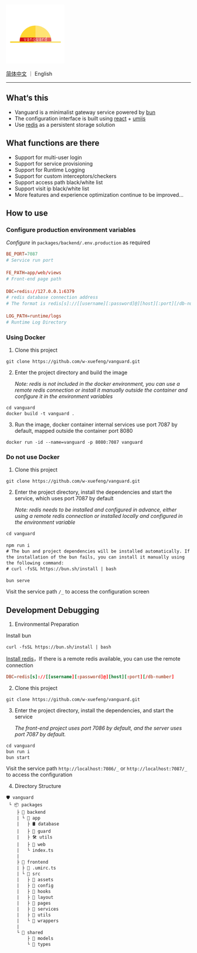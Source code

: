 <img src="packages/frontend/src/assets/logo.png" width="160px" />

[简体中文](README_zh-CN.md) ｜ English

---

## What‘s this

- Vanguard is a minimalist gateway service powered by [bun](https://bun.sh)
- The configuration interface is built using [react](https://react.dev/) + [umijs](https://umijs.org/)
- Use [redis](https://redis.io/) as a persistent storage solution

## What functions are there

- Support for multi-user login
- Support for service provisioning
- Support for Runtime Logging
- Support for custom interceptors/checkers
- Support access path black/white list
- Support visit ip black/white list
- More features and experience optimization continue to be improved...

## How to use

### Configure production environment variables

_Configure_ in `packages/backend/.env.production` as required

```toml
BE_PORT=7087
# Service run port

FE_PATH=app/web/views
# Front-end page path

DBC=redis://127.0.0.1:6379
# redis database connection address
# The format is redis[s]://[[username][:password]@][host][:port][/db-number]

LOG_PATH=runtime/logs
# Runtime Log Directory
```

### Using Docker

1. Clone this project

```shell
git clone https://github.com/w-xuefeng/vanguard.git
```

2. Enter the project directory and build the image

   _Note: redis is not included in the docker environment, you can use a remote redis connection or install it manually outside the container and configure it in the environment variables_

```shell
cd vanguard
docker build -t vanguard .
```

3. Run the image, docker container internal services use port 7087 by default, mapped outside the container port 8080

```shell
docker run -id --name=vanguard -p 8080:7087 vanguard
```

### Do not use Docker

1. Clone this project

```shell
git clone https://github.com/w-xuefeng/vanguard.git
```

2. Enter the project directory, install the dependencies and start the service, which uses port 7087 by default

   _Note: redis needs to be installed and configured in advance, either using a remote redis connection or installed locally and configured in the environment variable_

```shell
cd vanguard

npm run i
# The bun and project dependencies will be installed automatically. If the installation of the bun fails, you can install it manually using the following command:
# curl -fsSL https://bun.sh/install | bash

bun serve
```

Visit the service path `/_` to access the configuration screen

## Development Debugging

1. Environmental Preparation

Install bun

```shell
curl -fsSL https://bun.sh/install | bash
```

[Install redis](https://redis.io/docs/getting-started/installation/)，If there is a remote redis available, you can use the remote connection

```toml
DBC=redis[s]://[[username][:password]@][host][:port][/db-number]
```

2. Clone this project

```shell
git clone https://github.com/w-xuefeng/vanguard.git
```

3. Enter the project directory, install the dependencies, and start the service

   _The front-end project uses port 7086 by default, and the server uses port 7087 by default._

```shell
cd vanguard
bun run i
bun start
```

Visit the service path `http://localhost:7086/_` or `http://localhost:7087/_`
to access the configuration

4. Directory Structure

```
🛡︎ vanguard
 └ 📦 packages
    ├ 📂 backend
    | └ 📂 app
    |   ├ 🛢️ database
    |   ├ 📜 guard
    |   ├ 🛠️ utils
    |   ├ 📑 web
    |   └ index.ts
    |
    ├ 📂 frontend
    | ├ 📜 .umirc.ts
    | └ 📂 src
    |   ├ 📜 assets
    |   ├ 📜 config
    |   ├ 📜 hooks
    |   ├ 📜 layout
    |   ├ 📜 pages
    |   ├ 📜 services
    |   ├ 📜 utils
    |   └ 📜 wrappers
    |
    └ 📂 shared
        ├ 📜 models
        └ 📜 types
```
